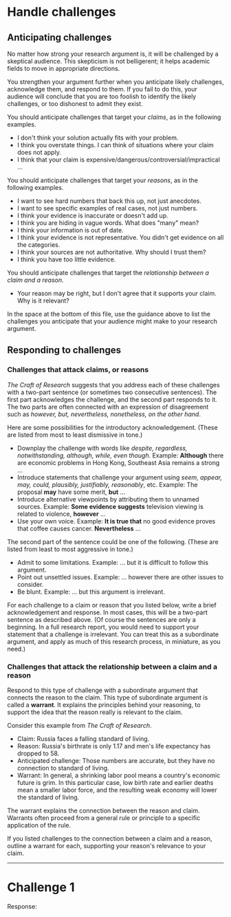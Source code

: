 # Handle challenges

## Anticipating challenges

No matter how strong your research argument is, it will be challenged by a skeptical audience. This skepticism is not belligerent; it helps academic fields to move in appropriate directions.

You strengthen your argument further when you anticipate likely challenges, acknowledge them, and respond to them. If you fail to do this, your audience will conclude that you are too foolish to identify the likely challenges, or too dishonest to admit they exist.

You should anticipate challenges that target your *claims*, as in the following examples.

- I don't think your solution actually fits with your problem.
- I think you overstate things. I can think of situations where your claim does not apply.
- I think that your claim is expensive/dangerous/controversial/impractical ...

You should anticipate challenges that target your *reasons*, as in the following examples.

- I want to see hard numbers that back this up, not just anecdotes.
- I want to see specific examples of real cases, not just numbers.
- I think your evidence is inaccurate or doesn't add up.
- I think you are hiding in vague words. What does "many" mean?
- I think your information is out of date.
- I think your evidence is not representative. You didn't get evidence on all the categories.
- I think your sources are not authoritative. Why should I trust them?
- I think you have too little evidence.

You should anticipate challenges that target the *relationship between a claim and a reason*.

- Your reason may be right, but I don't agree that it supports your claim. Why is it relevant?

In the space at the bottom of this file, use the guidance above to list the challenges you anticipate that your audience might make to your research argument.
    
## Responding to challenges

### Challenges that attack claims, or reasons

*The Craft of Research* suggests that you address each of these challenges with a two-part sentence (or sometimes two consecutive sentences). The first part acknowledges the challenge, and the second part responds to it. The two parts are often connected with an expression of disagreement such as *however, but, nevertheless, nonetheless, on the other hand*.

Here are some possibilities for the introductory acknowledgement. (These are listed from most to least dismissive in tone.)

- Downplay the challenge with words like *despite, regardless, notwithstanding, although, while, even though*. Example: **Although** there are economic problems in Hong Kong, Southeast Asia remains a strong ...
- Introduce statements that challenge your argument using *seem, appear, may, could, plausibly, justifiably, reasonably*, etc. Example: The proposal **may** have some merit, **but** ...
- Introduce alternative viewpoints by attributing them to unnamed sources. Example: **Some evidence suggests** television viewing is related to violence, **however** ...
- Use your own voice. Example: **It is true that** no good evidence proves that coffee causes cancer. **Nevertheless** ...

The second part of the sentence could be one of the following. (These are listed from least to most aggressive in tone.)

- Admit to some limitations. Example: ... but it is difficult to follow this argument.
- Point out unsettled issues. Example: ... however there are other issues to consider.
- Be blunt. Example: ... but this argument is irrelevant.

For each challenge to a claim or reason that you listed below, write a brief acknowledgement and response. In most cases, this will be a two-part sentence as described above. (Of course the sentences are only a beginning. In a full research report, you would need to support your statement that a challenge is irrelevant. You can treat this as a subordinate argument, and apply as much of this research process, in miniature, as you need.)

### Challenges that attack the relationship between a claim and a reason

Respond to this type of challenge with a subordinate argument that connects the reason to the claim. This type of subordinate argument is called a **warrant**. It explains the principles behind your reasoning, to support the idea that the reason really is relevant to the claim. 

Consider this example from *The Craft of Research*. 
- Claim: Russia faces a falling standard of living. 
- Reason: Russia's birthrate is only 1.17 and men's life expectancy has dropped to 58.
- Anticipated challenge: Those numbers are accurate, but they have no connection to standard of living.
- Warrant: In general, a shrinking labor pool means a country's economic future is grim. In this particular case, low birth rate and earlier deaths mean a smaller labor force, and the resulting weak economy will lower the standard of living.

The warrant explains the connection between the reason and claim. Warrants often proceed from a general rule or principle to a specific application of the rule.

If you listed challenges to the connection between a claim and a reason, outline a warrant for each, supporting your reason's relevance to your claim.

---

# Challenge 1

Response: 


